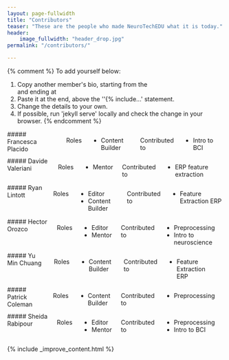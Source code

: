 ```yaml
---
layout: page-fullwidth
title: "Contributors"
teaser: "These are the people who made NeuroTechEDU what it is today."
header:
    image_fullwidth: "header_drop.jpg"
permalink: "/contributors/"

---
```


{% comment %}
To add yourself below:
1) Copy another member's bio, starting from the <div class="..."> and ending at </div>
2) Paste it at the end, above the ''{% include...' statement.
3) Change the details to your own.
4) If possible, run 'jekyll serve' locally and check the change in your browser.
{% endcomment %}


<div class="medium-4 columns contributor" markdown="1">
##### Francesca Placido

Roles

* Content Builder

Contributed to

* Intro to BCI


<a href="http://twitter.com/francescacoo_j" class="icon-twitter"></a>
<a href="http://github.com/francescacoo" class="icon-github"></a>
</div>
<div class="medium-4 columns contributor" markdown="1">
##### Davide Valeriani

Roles

* Mentor

Contributed to

* ERP feature extraction

<a href="http://www.davidevaleriani.it/" class="icon-globe"></a>
</div>



<div class="medium-4 columns contributor" markdown="1">
##### Ryan Lintott

Roles

* Editor
* Content Builder

Contributed to

* Feature Extraction ERP
<a href="http://ryanlintott.com/" class="icon-globe"></a>
<a href="http://linkedin.com/in/ryanlintott/" class="icon-linkedin"></a>
<a href="http://twitter.com/ryanlintott" class="icon-twitter"></a>
<a href="http://github.com/ryanlintott" class="icon-github"></a>
</div>


<div class="medium-4 columns contributor" markdown="1">
##### Hector Orozco

Roles

* Editor
* Mentor

Contributed to

* Preprocessing 
* Intro to neuroscience

<a href="https://www.linkedin.com/in/hector-domingo-orozco-perez-2017a4105/" class="icon-linkedin"></a>
<a href="http://twitter.com/neurohazardous" class="icon-twitter"></a>
<a href="http://github.com/neurohazardous" class="icon-github"></a>
</div>


<div class="medium-4 columns contributor" markdown="1">
##### Yu Min Chuang

Roles

* Content Builder

Contributed to

* Feature Extraction ERP

<a href="https://www.linkedin.com/in/yu-min-chuang-30a41b48/" class="icon-linkedin"></a>
</div>



<div class="medium-4 columns contributor" markdown="1">
##### Patrick Coleman

Roles

* Content Builder

Contributed to

* Preprocessing

<a href="https://padsterprogramming.blogspot.com/" class="icon-globe"></a>
<a href="https://www.linkedin.com/in/padsterpat/" class="icon-linkedin"></a>
<a href="https://github.com/padster" class="icon-github"></a>
</div>

<div class="medium-4 columns contributor" markdown="1">
##### Sheida Rabipour

Roles

* Editor
* Mentor

Contributed to

* Preprocessing 
* Intro to BCI

<a href="https://www.linkedin.com/in/sheidarabipour/" class="icon-linkedin"></a>
<a href="https://www.researchgate.net/profile/Sheida_Rabipour" class="icon-globe"></a>
<a href="https://github.com/thesheid" class="icon-github"></a>
</div>

{% include _improve_content.html %}

